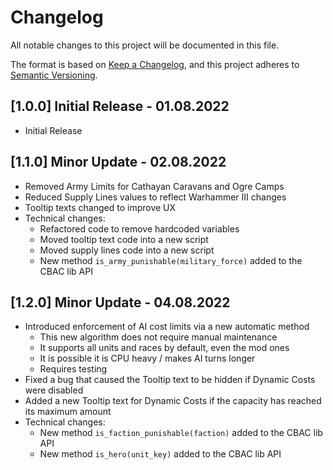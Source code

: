 # Changelog

All notable changes to this project will be documented in this file.

The format is based on [Keep a Changelog](https://keepachangelog.com/en/1.0.0/),
and this project adheres to [Semantic Versioning](https://semver.org/spec/v2.0.0.html).

## [1.0.0] Initial Release - 01.08.2022

- Initial Release

## [1.1.0] Minor Update - 02.08.2022

- Removed Army Limits for Cathayan Caravans and Ogre Camps
- Reduced Supply Lines values to reflect Warhammer III changes
- Tooltip texts changed to improve UX
- Technical changes:
  - Refactored code to remove hardcoded variables
  - Moved tooltip text code into a new script
  - Moved supply lines code into a new script
  - New method `is_army_punishable(military_force)` added to the CBAC lib API

## [1.2.0] Minor Update - 04.08.2022

- Introduced enforcement of AI cost limits via a new automatic method
  - This new algorithm does not require manual maintenance
  - It supports all units and races by default, even the mod ones
  - It is possible it is CPU heavy / makes AI turns longer
  - Requires testing
- Fixed a bug that caused the Tooltip text to be hidden if Dynamic Costs were disabled
- Added a new Tooltip text for Dynamic Costs if the capacity has reached its maximum amount
- Technical changes:
  - New method `is_faction_punishable(faction)` added to the CBAC lib API
  - New method `is_hero(unit_key)` added to the CBAC lib API
